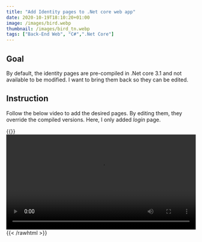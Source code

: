 ```yaml
---
title: "Add Identity pages to .Net core web app"
date: 2020-10-19T18:10:20+01:00
image: /images/bird.webp
thumbnail: /images/bird_tn.webp
tags: ["Back-End Web", "C#",".Net Core"]
---
```


## Goal

By default, the identity pages are pre-compiled in .Net core 3.1 and not available to be modified. I want to bring them back so they can be edited.

## Instruction

Follow the below video to add the desired pages. By editing them, they override the compiled versions. Here, I only added *login* page.

{{<rawhtml>}}
<video width=100% controls>
  <source src="/videos/bring_back_identity_pages.webm" type="video/webm">
Your browser does not support the video tag.
</video>
{{< /rawhtml >}}

